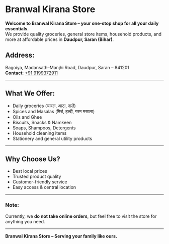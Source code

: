 # Branwal Kirana Store

**Welcome to Branwal Kirana Store – your one-stop shop for all your daily essentials.**  
We provide quality groceries, general store items, household products, and more at affordable prices in **Daudpur, Saran (Bihar)**.

## Address:
Bagoiya, Madansath–Manjhi Road, Daudpur, Saran – 841201  
**Contact**: [+91 9199372911](tel:+919199372911)

---

## What We Offer:

- Daily groceries (चावल, आटा, दालें)
- Spices and Masalas (मिर्च, हल्दी, गरम मसाला)
- Oils and Ghee
- Biscuits, Snacks & Namkeen
- Soaps, Shampoos, Detergents
- Household cleaning items
- Stationery and general utility products

---

## Why Choose Us?

- Best local prices
- Trusted product quality
- Customer-friendly service
- Easy access & central location

---

### Note:
Currently, we **do not take online orders**, but feel free to visit the store for anything you need.

---

**Branwal Kirana Store – Serving your family like ours.**
